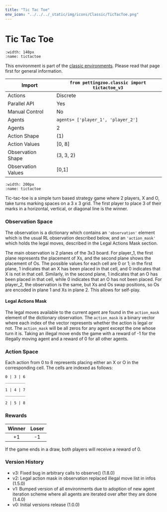```yaml
---
title: "Tic Tac Toe"
env_icon: "../../../_static/img/icons/Classic/TicTacToe.png"
---
```


# Tic Tac Toe

```{figure} classic_tictactoe.gif 
:width: 140px
:name: tictactoe
```

This environment is part of the <a href='..'>classic environments</a>. Please read that page first for general information.

| Import             | `from pettingzoo.classic import tictactoe_v3` |
|--------------------|-----------------------------------------------|
| Actions            | Discrete                                      |
| Parallel API       | Yes                                           |
| Manual Control     | No                                            |
| Agents             | `agents= ['player_1', 'player_2']`            |
| Agents             | 2                                             |
| Action Shape       | (1)                                           |
| Action Values      | [0, 8]                                        |
| Observation Shape  | (3, 3, 2)                                     |
| Observation Values | [0,1]                                         |

```{figure} ../../_static/img/aec/classic_tictactoe_aec.svg
:width: 200px
:name: tictactoe
```

Tic-tac-toe is a simple turn based strategy game where 2 players, X and O, take turns marking spaces on a 3 x 3 grid. The first player to place 3 of their marks in a horizontal, vertical, or diagonal line is the winner.

### Observation Space

The observation is a dictionary which contains an `'observation'` element which is the usual RL observation described below, and an  `'action_mask'` which holds the legal moves, described in the Legal Actions Mask section.

The main observation is 2 planes of the 3x3 board. For player_1, the first plane represents the placement of Xs, and the second plane shows the placement of Os. The possible values for each cell are 0 or 1; in the first plane, 1 indicates that an X has been placed in that cell, and 0 indicates that X is not in that cell. Similarly, in the second plane, 1 indicates that an O has been placed in that cell, while 0 indicates that an O has not been placed. For player_2, the observation is the same, but Xs and Os swap positions, so Os are encoded in plane 1 and Xs in plane 2. This allows for self-play.

#### Legal Actions Mask

The legal moves available to the current agent are found in the `action_mask` element of the dictionary observation. The `action_mask` is a binary vector where each index of the vector represents whether the action is legal or not. The `action_mask` will be all zeros for any agent except the one whose turn it is. Taking an illegal move ends the game with a reward of -1 for the illegally moving agent and a reward of 0 for all other agents.

### Action Space

Each action from 0 to 8 represents placing either an X or O in the corresponding cell. The cells are indexed as follows:


 ```
0 | 3 | 6
_________

1 | 4 | 7
_________

2 | 5 | 8
 ```

### Rewards

| Winner | Loser |
| :----: | :---: |
| +1     | -1    |

If the game ends in a draw, both players will receive a reward of 0.

### Version History

* v3: Fixed bug in arbitrary calls to observe() (1.8.0)
* v2: Legal action mask in observation replaced illegal move list in infos (1.5.0)
* v1: Bumped version of all environments due to adoption of new agent iteration scheme where all agents are iterated over after they are done (1.4.0)
* v0: Initial versions release (1.0.0)
